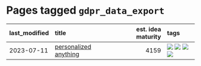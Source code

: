 # Pages tagged `gdpr_data_export`

|last_modified|title|est. idea maturity|tags
|:---|:---|---:|:---|
|2023-07-11|[personalized anything](../personalized_anything.md)|4159|[![](https://img.shields.io/badge/tag-gdpr_data_export-d3fceb)](../tags/gdpr_data_export.md) [![](https://img.shields.io/badge/tag-llm-8fb3d)](../tags/llm.md) [![](https://img.shields.io/badge/tag-personalization-e13c2b)](../tags/personalization.md) [![](https://img.shields.io/badge/tag-productivity-297b32)](../tags/productivity.md)|